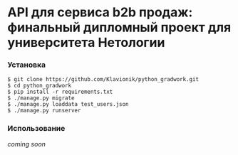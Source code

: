 # API для сервиса b2b продаж: финальный дипломный проект для университета Нетологии

### Установка

`$ git clone https://github.com/Klavionik/python_gradwork.git`  
`$ cd python_gradwork`  
`$ pip install -r requirements.txt`  
`$ ./manage.py migrate`  
`$ ./manage.py loaddata test_users.json`  
`$ ./manage.py runserver`

### Использование

_coming soon_